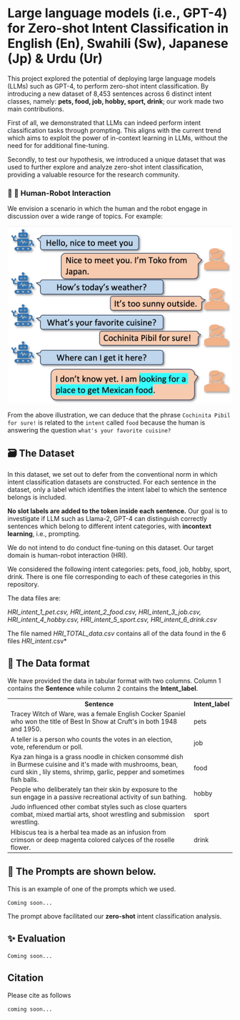 # Large language models (i.e., GPT-4) for Zero-shot Intent Classification in English (En), Swahili (Sw), Japanese (Jp) & Urdu (Ur)

This project explored the potential of deploying large language models (LLMs) such as GPT-4, to perform zero-shot intent classification. 
By introducing a new dataset of 8,453 sentences across 6 distinct intent classes, namely: **pets, food, job, hobby, sport, drink**; our work made two main contributions. 

First of all, we demonstrated that LLMs can indeed perform intent classification tasks through prompting. This aligns with the current trend which aims to exploit the power of in-context learning in LLMs, without the need for for additional fine-tuning. 

Secondly, to test our hypothesis, we introduced a unique dataset that was used to further explore and analyze zero-shot intent classification, providing a valuable resource for the research community.
### 🤖 🤖    Human-Robot Interaction
We envision a scenario in which the human and the robot engage in discussion over a wide range of topics. For example:

![Results](/images/ICexampleChat.png)

From the above illustration, we can deduce that the phrase `Cochinita Pibil for sure!` is related to the `intent` called `food` because the human is answering the question `what's your favorite cuisine?` 

## :card_file_box: The Dataset
In this dataset, we set out to defer from the conventional norm in which intent classification datasets are constructed.
For each sentence in the dataset, only a label which identifies the intent label to which the sentence belongs is included. 

**No slot labels are added to the token inside each sentence.**
Our goal is to investigate if LLM such as Llama-2, GPT-4 can distinguish correctly sentences which belong to different intent categories, with **incontext learning**, i.e., prompting. 

We do not intend to do conduct fine-tuning on this dataset. Our target domain is human-robot interaction (HRI).

We considered the following intent categories: pets, food, job, hobby, sport, drink. There is one file corresponding to each of these categories in this repository.

The data files are:

*HRI_intent_1_pet.csv, HRI_intent_2_food.csv, HRI_intent_3_job.csv, HRI_intent_4_hobby.csv, HRI_intent_5_sport.csv, HRI_intent_6_drink.csv* 

The file named *HRI_TOTAL_data.csv* contains all of the data found in the 6 files *HRI_intent*.csv* 
## :dizzy: The Data format
We have provided the data in tabular format with two columns. Column 1 contains the **Sentence** while column 2 contains the **Intent_label**. 

<table>
  <tr>
    <th>Sentence</th>
    <th>Intent_label</th>
  </tr>
  <tr>
    <td>Tracey Witch of Ware, was a female English Cocker Spaniel who won the title of Best In Show at Cruft's in both 1948 and 1950.</td>
    <td>pets</td>
  </tr>
  <tr>
    <td>A teller is a person who counts the votes in an election, vote, referendum or poll.</td>
    <td>job</td>
  </tr>
  <tr>
    <td>Kya zan hinga is a grass noodle in chicken consommé dish in Burmese cuisine and it's made with mushrooms, bean, curd skin , lily stems, shrimp, garlic, pepper and sometimes fish balls.</td>
    <td>food</td>
  </tr>
   <tr>
    <td>People who deliberately tan their skin by exposure to the sun engage in a passive recreational activity of sun bathing.</td>
    <td>hobby</td>
   </tr>
  <tr>
    <td>Judo influenced other combat styles such as close quarters combat, mixed martial arts, shoot wrestling and submission wrestling.</td>
    <td>sport</td>
  </tr>
  <tr>
    <td>Hibiscus tea is a herbal tea made as an infusion from crimson or deep magenta colored calyces of the roselle flower.</td>
    <td>drink</td>
  </tr>
</table>

## :mechanical_arm: The Prompts are shown below.
This is an example of one of the prompts which we used.
```
Coming soon...
```
The prompt above facilitated our **zero-shot** intent classification analysis.
## :sparkles: Evaluation
```
Coming soon...
```
<!-- 
We conducted some preliminary analysis under two settings: (1) zero-shot intent classification (2) few-shot intent classification. In both settings, we curated prompts to accomplish the task. Under few-shot setting, we compared **standard** vs **chain-of-thought (CoT)** prompting. The results are summarized below:
-->
<!-- 
![Results](/images/ZeroshotGPT4.png)

We can deduce that LLMs are capable of zero-shot intent classificaiton. With more advanced prompting techniques, we can signifcicantly improve the accuracy on predicting the intent of any texts. 
-->

## Citation
Please cite as follows
```
coming soon...
```
